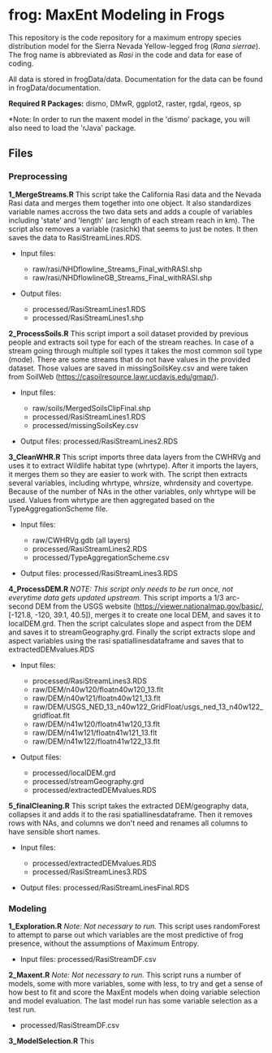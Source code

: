 # frog: MaxEnt Modeling in Frogs

This repository is the code repository for a maximum entropy species distribution model for the Sierra Nevada Yellow-legged frog (*Rana sierrae*). The frog name is abbreviated as *Rasi* in the code and data for ease of coding. 

All data is stored in frogData/data. Documentation for the data can be found in frogData/documentation.

__Required R Packages:__ dismo, DMwR, ggplot2, raster, rgdal, rgeos, sp

*Note: In order to run the maxent model in the 'dismo' package, you will also need to load the 'rJava' package.

## Files

### Preprocessing 

__1_MergeStreams.R__ This script take the California Rasi data and the Nevada Rasi data and merges them together into one object. It also standardizes variable names accross the two data sets and adds a couple of variables including 'state' and 'length' (arc length of each stream reach in km). The script also removes a variable (rasichk) that seems to just be notes. It then saves the data to RasiStreamLines.RDS. 
 
 * Input files: 

 	* raw/rasi/NHDflowline_Streams_Final_withRASI.shp
 	* raw/rasi/NHDflowlineGB_Streams_Final_withRASI.shp

 * Output files: 
 	* processed/RasiStreamLines1.RDS
 	* processed/RasiStreamLines1.shp


__2_ProcessSoils.R__ This script import a soil dataset provided by previous people and extracts soil type for each of the stream reaches. In case of a stream going through multiple soil types it takes the most common soil type (mode). There are some streams that do not have values in the provided dataset. Those values are saved in missingSoilsKey.csv and were taken from SoilWeb (https://casoilresource.lawr.ucdavis.edu/gmap/).
	
 * Input files: 

	* raw/soils/MergedSoilsClipFinal.shp
	* processed/RasiStreamLines1.RDS
	* processed/missingSoilsKey.csv

 * Output files: processed/RasiStreamLines2.RDS



__3_CleanWHR.R__ This script imports three data layers from the CWHRVg and uses it to extract Wildlife habitat type (whrtype). After it imports the layers, it merges them so they are easier to work with. The script then extracts several variables, including whrtype, whrsize, whrdensity and covertype. Because of the number of NAs in the other variables, only whrtype will be used. Values from whrtype are then aggregated based on the TypeAggregationScheme file.

 * Input files: 

 	* raw/CWHRVg.gdb (all layers)
 	* processed/RasiStreamLines2.RDS
 	* processed/TypeAggregationScheme.csv
	
 * Output files: processed/RasiStreamLines3.RDS


__4_ProcessDEM.R__ *NOTE: This script only needs to be run once, not everytime data gets updated upstream.* This script imports a 1/3 arc-second DEM from the USGS website (https://viewer.nationalmap.gov/basic/, [-121.8, -120, 39.1, 40.5]), merges it to create one local DEM, and saves it to localDEM.grd. Then the script calculates slope and aspect from the DEM and saves it to streamGeography.grd. Finally the script extracts slope and aspect variables using the rasi spatiallinesdataframe and saves that to extractedDEMvalues.RDS

 * Input files: 

 	* processed/RasiStreamLines3.RDS
 	* raw/DEM/n40w120/floatn40w120_13.flt 
 	* raw/DEM/n40w121/floatn40w121_13.flt 
 	* raw/DEM/USGS_NED_13_n40w122_GridFloat/usgs_ned_13_n40w122_gridfloat.flt
 	* raw/DEM/n41w120/floatn41w120_13.flt 
 	* raw/DEM/n41w121/floatn41w121_13.flt 
 	* raw/DEM/n41w122/floatn41w122_13.flt

 * Output files: 

 	* processed/localDEM.grd
 	* processed/streamGeography.grd
 	* processed/extractedDEMvalues.RDS

__5_finalCleaning.R__ This script takes the extracted DEM/geography data, collapses it and adds it to the rasi spatiallinesdataframe. Then it removes rows with NAs, and columns we don't need and renames all columns to have sensible short names.

 * Input files:

 	* processed/extractedDEMvalues.RDS
 	* processed/RasiStreamLines3.RDS

 * Output files: processed/RasiStreamLinesFinal.RDS

### Modeling 

__1_Exploration.R__ *Note: Not necessary to run.* This script uses randomForest to attempt to parse out which variables are the most predictive of frog presence, without the assumptions of Maximum Entropy. 

 * Input files: processed/RasiStreamDF.csv

__2_Maxent.R__ *Note: Not necessary to run.* This script runs a number of models, some with more variables, some with less, to try and get a sense of how best to fit and score the MaxEnt models when doing variable selection and model evaluation. The last model run has some variable selection as a test run.
 
 * processed/RasiStreamDF.csv

__3_ModelSelection.R__ This 


